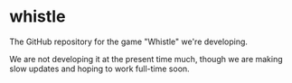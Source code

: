 # whistle
The GitHub repository for the game "Whistle" we're developing.

We are not developing it at the present time much, though we are making slow updates and hoping to work full-time soon.
